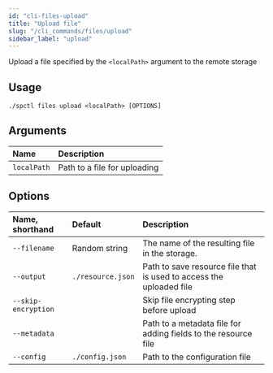 ```yaml
---
id: "cli-files-upload"
title: "Upload file"
slug: "/cli_commands/files/upload"
sidebar_label: "upload"
---
```


Upload a file specified by the `<localPath>` argument to the remote storage

## Usage

```
./spctl files upload <localPath> [OPTIONS]
```

## Arguments

|**Name**|**Description**|
| :- | :- |
|`localPath`|Path to a file for uploading|

## Options

|**Name, shorthand**|**Default**|**Description**|
| :- | :- | :- |
|`--filename`|Random string|The name of the resulting file in the storage. |
|`--output`|`./resource.json`|Path to save resource file that is used to access the uploaded file|
|`--skip-encryption`||Skip file encrypting step before upload|
|`--metadata`||Path to a metadata file for adding fields to the resource file|
|`--config`|`./config.json`|Path to the configuration file|
